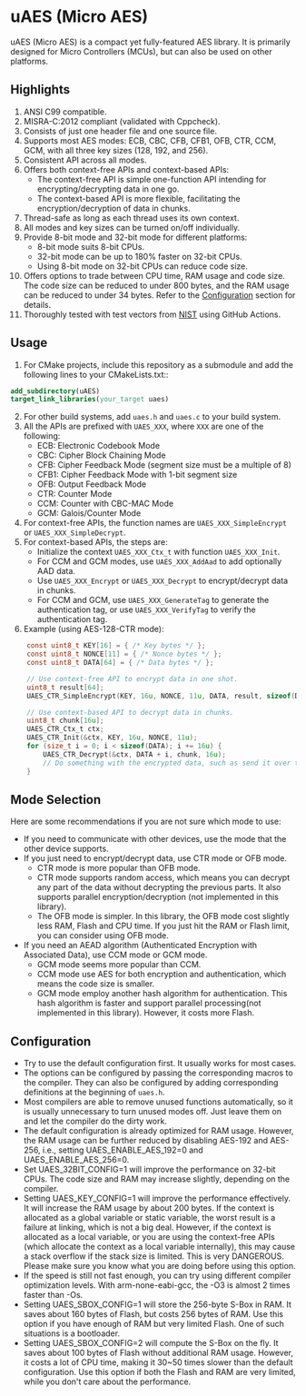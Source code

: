 # uAES (Micro AES)

uAES (Micro AES) is a compact yet fully-featured AES library. It is primarily designed for Micro Controllers (MCUs), but can also be used on other platforms.

## Highlights

1. ANSI C99 compatible.
2. MISRA-C:2012 compliant (validated with Cppcheck).
3. Consists of just one header file and one source file.
4. Supports most AES modes: ECB, CBC, CFB, CFB1, OFB, CTR, CCM, GCM, with all three key sizes (128, 192, and 256).
5. Consistent API across all modes.
6. Offers both context-free APIs and context-based APIs:
   - The context-free API is simple one-function API intending for encrypting/decrypting data in one go.
   - The context-based API is more flexible, facilitating the encryption/decryption of data in chunks.
7. Thread-safe as long as each thread uses its own context.
8. All modes and key sizes can be turned on/off individually.
9. Provide 8-bit mode and 32-bit mode for different platforms:
   - 8-bit mode suits 8-bit CPUs.
   - 32-bit mode can be up to 180% faster on 32-bit CPUs.
   - Using 8-bit mode on 32-bit CPUs can reduce code size.
10. Offers options to trade between CPU time, RAM usage and code size. The code size can be reduced to under 800 bytes, and the RAM usage can be reduced to under 34 bytes. Refer to the [Configuration](#configuration) section for details.
11. Thoroughly tested with test vectors from [NIST](https://csrc.nist.gov/projects/cryptographic-algorithm-validation-program) using GitHub Actions.

## Usage

1. For CMake projects, include this repository as a submodule and add the following lines to your CMakeLists.txt::
```cmake
add_subdirectory(uAES)
target_link_libraries(your_target uaes)
```
2. For other build systems, add `uaes.h` and `uaes.c` to your build system.
3. All the APIs are prefixed with `UAES_XXX`, where `XXX` are one of the following:
   - ECB: Electronic Codebook Mode
   - CBC: Cipher Block Chaining Mode
   - CFB: Cipher Feedback Mode (segment size must be a multiple of 8)
   - CFB1: Cipher Feedback Mode with 1-bit segment size
   - OFB: Output Feedback Mode
   - CTR: Counter Mode
   - CCM: Counter with CBC-MAC Mode
   - GCM: Galois/Counter Mode
4. For context-free APIs, the function names are `UAES_XXX_SimpleEncrypt` or `UAES_XXX_SimpleDecrypt`.
5. For context-based APIs, the steps are:
   - Initialize the context `UAES_XXX_Ctx_t` with function `UAES_XXX_Init`.
   - For CCM and GCM modes, use `UAES_XXX_AddAad` to add optionally AAD data.
   - Use `UAES_XXX_Encrypt` or `UAES_XXX_Decrypt` to encrypt/decrypt data in chunks.
   - For CCM and GCM, use `UAES_XXX_GenerateTag` to generate the authentication tag, or use `UAES_XXX_VerifyTag` to verify the authentication tag.
6. Example (using AES-128-CTR mode):

```c
    const uint8_t KEY[16] = { /* Key bytes */ };
    const uint8_t NONCE[11] = { /* Nonce bytes */ };
    const uint8_t DATA[64] = { /* Data bytes */ };

    // Use context-free API to encrypt data in one shot.
    uint8_t result[64];
    UAES_CTR_SimpleEncrypt(KEY, 16u, NONCE, 11u, DATA, result, sizeof(DATA));

    // Use context-based API to decrypt data in chunks.
    uint8_t chunk[16u];
    UAES_CTR_Ctx_t ctx;
    UAES_CTR_Init(&ctx, KEY, 16u, NONCE, 11u);
    for (size_t i = 0; i < sizeof(DATA); i += 16u) {
        UAES_CTR_Decrypt(&ctx, DATA + i, chunk, 16u);
        // Do something with the encrypted data, such as send it over the UART.
    }

```

## Mode Selection

Here are some recommendations if you are not sure which mode to use:

- If you need to communicate with other devices, use the mode that the other device supports.
- If you just need to encrypt/decrypt data, use CTR mode or OFB mode.
  - CTR mode is more popular than OFB mode.
  - CTR mode supports random access, which means you can decrypt any part of the data without decrypting the previous parts. It also supports parallel encryption/decryption (not implemented in this library).
  - The OFB mode is simpler. In this library, the OFB mode cost slightly less RAM, Flash and CPU time. If you just hit the RAM or Flash limit, you can consider using OFB mode.
- If you need an AEAD algorithm (Authenticated Encryption with Associated Data), use CCM mode or GCM mode.
  - GCM mode seems more popular than CCM.
  - CCM mode use AES for both encryption and authentication, which means the code size is smaller.
  - GCM mode employ another hash algorithm for authentication. This hash algorithm is faster and support parallel processing(not implemented in this library). However, it costs more Flash.

## Configuration

- Try to use the default configuration first. It usually works for most cases.
- The options can be configured by passing the corresponding macros to the compiler. They can also be configured by adding corresponding definitions at the beginning of `uaes.h`.
- Most compilers are able to remove unused functions automatically, so it is usually unnecessary to turn unused modes off. Just leave them on and let the compiler do the dirty work.
- The default configuration is already optimized for RAM usage. However, the RAM usage can be further reduced by disabling AES-192 and AES-256, i.e., setting UAES_ENABLE_AES_192=0 and UAES_ENABLE_AES_256=0.
- Set UAES_32BIT_CONFIG=1 will improve the performance on 32-bit CPUs. The code size and RAM may increase slightly, depending on the compiler.
- Setting UAES_KEY_CONFIG=1 will improve the performance effectively. It will increase the RAM usage by about 200 bytes. If the context is allocated as a global variable or static variable, the worst result is a failure at linking, which is not a big deal. However, if the context is allocated as a local variable, or you are using the context-free APIs (which allocate the context as a local variable internally), this may cause a stack overflow if the stack size is limited. This is very DANGEROUS. Please make sure you know what you are doing before using this option.
- If the speed is still not fast enough, you can try using different compiler optimization levels. With arm-none-eabi-gcc, the -O3 is almost 2 times faster than -Os.
- Setting UAES_SBOX_CONFIG=1 will store the 256-byte S-Box in RAM. It saves about 160 bytes of Flash, but costs 256 bytes of RAM. Use this option if you have enough of RAM but very limited Flash. One of such situations is a bootloader.
- Setting UAES_SBOX_CONFIG=2 will compute the S-Box on the fly. It saves about 100 bytes of Flash without additional RAM usage. However, it costs a lot of CPU time, making it 30~50 times slower than the default configuration. Use this option if both the Flash and RAM are very limited, while you don't care about the performance.
